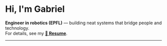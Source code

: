 <!-- Profile Header -->
<h1 align="left">Hi, I'm Gabriel</h1>

**Engineer in robotics (EPFL)** — building neat systems that bridge people and technology.  
For details, see my **[📄 Resume](./resume.pdf)**.

---
